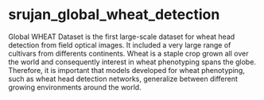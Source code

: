 # srujan_global_wheat_detection
Global WHEAT Dataset is the first large-scale dataset for wheat head detection from field optical images. It included a very large range of cultivars from differents continents. Wheat is a staple crop grown all over the world and consequently interest in wheat phenotyping spans the globe. Therefore, it is important that models developed for wheat phenotyping, such as wheat head detection networks, generalize between different growing environments around the world.
